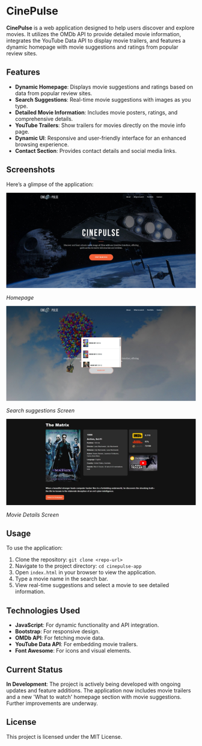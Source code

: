 # CinePulse

**CinePulse** is a web application designed to help users discover and explore movies. It utilizes the OMDb API to provide detailed movie information, integrates the YouTube Data API to display movie trailers, and features a dynamic homepage with movie suggestions and ratings from popular review sites.

## Features

- **Dynamic Homepage**: Displays movie suggestions and ratings based on data from popular review sites.
- **Search Suggestions**: Real-time movie suggestions with images as you type.
- **Detailed Movie Information**: Includes movie posters, ratings, and comprehensive details.
- **YouTube Trailers**: Show trailers for movies directly on the movie info page.
- **Dynamic UI**: Responsive and user-friendly interface for an enhanced browsing experience.
- **Contact Section**: Provides contact details and social media links.

## Screenshots

Here’s a glimpse of the application:

![Homepage](img/screenshots/homepage.jpg)

*Homepage*

![Search Suggestions](img/screenshots/search-suggestions.jpg)

*Search suggestions Screen*

![Movie Details](img/screenshots/movie-details.jpg)

*Movie Details Screen*

## Usage

To use the application:

1. Clone the repository: `git clone <repo-url>`
2. Navigate to the project directory: `cd cinepulse-app`
3. Open `index.html` in your browser to view the application.
4. Type a movie name in the search bar.
5. View real-time suggestions and select a movie to see detailed information.

## Technologies Used

- **JavaScript**: For dynamic functionality and API integration.
- **Bootstrap**: For responsive design.
- **OMDb API**: For fetching movie data.
- **YouTube Data API**: For embedding movie trailers.
- **Font Awesome**: For icons and visual elements.

## Current Status

**In Development**: The project is actively being developed with ongoing updates and feature additions. The application now includes movie trailers and a new 'What to watch' homepage section with movie suggestions. Further improvements are underway.

## License

This project is licensed under the MIT License.
